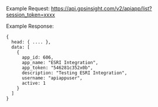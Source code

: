 Example Request: https://api.gpsinsight.com/v2/apiapp/list?session_token=xxxx

Example Response:

    {
      head: { .... },
      data: [
        {
          app_id: 606,
          app_name: "ESRI Integration",
          app_token: "546281c352x0b",
          description: "Testing ESRI Integration",
          username: "apiappuser",
          active: 1
        }
      ]
    }
